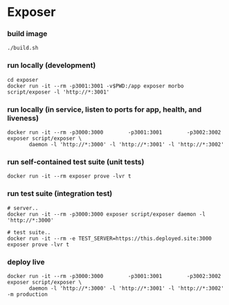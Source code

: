 # Exposer

### build image

```
./build.sh
```

### run locally (development)

```
cd exposer
docker run -it --rm -p3001:3001 -v$PWD:/app exposer morbo script/exposer -l 'http://*:3001'
```

### run locally (in service, listen to ports for app, health, and liveness)

```
docker run -it --rm -p3000:3000        -p3001:3001        -p3002:3002 exposer script/exposer \
       daemon -l 'http://*:3000' -l 'http://*:3001' -l 'http://*:3002'
```

### run self-contained test suite (unit tests)

```
docker run -it --rm exposer prove -lvr t
```

### run test suite (integration test)

```
# server..
docker run -it --rm -p3000:3000 exposer script/exposer daemon -l 'http://*:3000'

# test suite..
docker run -it --rm -e TEST_SERVER=https://this.deployed.site:3000 exposer prove -lvr t

```

### deploy live

```
docker run -it --rm -p3000:3000        -p3001:3001        -p3002:3002 exposer script/exposer \
       daemon -l 'http://*:3000' -l 'http://*:3001' -l 'http://*:3002' -m production
```
